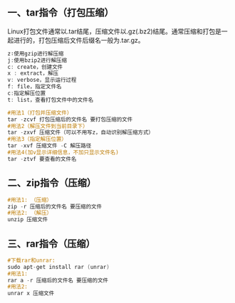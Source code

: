 ## 一、tar指令（打包压缩）
Linux打包文件通常以.tar结尾，压缩文件以.gz(.bz2)结尾。通常压缩和打包是一起进行的，打包压缩后文件后缀名一般为.tar.gz。

```objectivec
z∶使用gzip进行解压缩
j:使用bzip2进行解压缩
c: create，创建文件
x : extract，解压
v: verbose，显示运行过程
f: file，指定文件名
c:指定解压位置
t: list，查看打包文件中的文件名
```

```objectivec
#用法1（打包并压缩文件）
tar -zcvf 打包压缩后的文件名 要打包压缩的文件
#用法2（解压文件到当前目录下）
tar -zxvf 压缩文件（可以不用写z，自动识别解压缩方式）
#用法3（指定解压位置）
tar -xvf 压缩文件 -C 解压路径
#用法4(加v显示详细信息，不加只显示文件名)
tar -ztvf 要查看的文件名
```

## 二、zip指令（压缩）
```objectivec
#用法1: （压缩）
zip -r 压缩后的文件名 要压缩的文件
#用法2: （解压）
unzip 压缩文件
```

## 三、rar指令（压缩）
```objectivec
#下载rar和unrar:
sudo apt-get install rar (unrar)
#用法1: 
rar a -r 压缩后的文件名 要压缩的文件
#用法2:
unrar x 压缩文件
```







